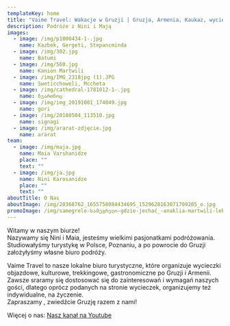 ```yaml
---
templateKey: home
title: "Vaime Travel: Wakacje w Gruzji | Gruzja, Armenia, Kaukaz, wycieczki, wczasy"
description: Podróże z Nini i Mają
images:
  - image: /img/p1000434-1-.jpg
    name: Kazbek, Gergeti, Stepancminda
  - image: /img/302.jpg
    name: Batumi
  - image: /img/560.jpg
    name: Kanion Martwili
  - image: /img/IMG_2318jpg (1).JPG
    name: Sweticchoweli, Mccheta
  - image: /img/cathedral-1781012-1-.jpg
    name: ზვართნოც
  - image: /img/img_20191001_174049.jpg
    name: gori
  - image: /img/20180504_113510.jpg
    name: signagi
  - image: /img/ararat-zdjęcie.jpg
    name: ararat
team:
  - image: /img/maja.jpg
    name: Maia Varshanidze
    place: ""
    text: ""
  - image: /img/ja.jpg
    name: Nini Karosanidze
    place: ""
    text: ""
aboutTitle: O Nas
aboutImage: /img/20368762_1655758084434695_1529628163071709205_o.jpg
promoImage: /img/samegrelo-სამეგრელო-gdzie-jechać_-anaklia-martwili-lebarde-co-zjeść_-ser-sulguni-elardżi-gebżalia.png
---
```

Witamy w naszym biurze!  \
Nazywamy się Nini i Maia, jesteśmy wielkimi pasjonatkami podróżowania. Studiowałyśmy turystykę w Polsce, Poznaniu, a po powrocie do Gruzji założyłyśmy własne biuro podróży.  

Vaime Travel to nasze lokalne biuro turystyczne, które organizuje wycieczki objazdowe, kulturowe, trekkingowe, gastronomiczne po Gruzji i Armenii. Zawsze sraramy się dostosować się do zainteresowań i wymagań naszych gości, dlatego oprócz podanych na stronie wycieczek, organizujemy też indywidualne, na życzenie. \
Zapraszamy , zwiedźcie Gruzję razem z nami!

Więcej o nas: [Nasz kanał na Youtube](https://www.youtube.com/channel/UCnYblaR424qXMVwkZzbJLkg?view_as=subscriber)
